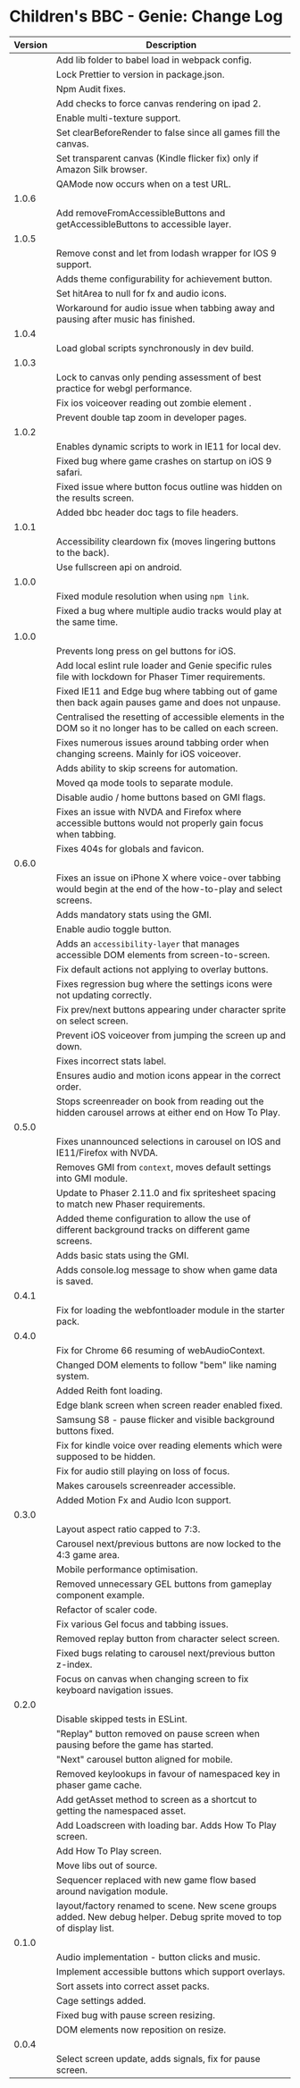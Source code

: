 # Children's BBC - Genie: Change Log

| Version | Description |
|---------|-------------|
| | Add lib folder to babel load in webpack config. |
| | Lock Prettier to version in package.json. |
| | Npm Audit fixes. |
| | Add checks to force canvas rendering on ipad 2. |
| | Enable multi-texture support. |
| | Set clearBeforeRender to false since all games fill the canvas. |
| | Set transparent canvas (Kindle flicker fix) only if Amazon Silk browser. |
| | QAMode now occurs when on a test URL. |
| 1.0.6 | |
| | Add removeFromAccessibleButtons and getAccessibleButtons to accessible layer. |
| 1.0.5 | |
| | Remove const and let from lodash wrapper for IOS 9 support. |
| | Adds theme configurability for achievement button. |
| | Set hitArea to null for fx and audio icons. |
| | Workaround for audio issue when tabbing away and pausing after music has finished. |
| 1.0.4 | |
| | Load global scripts synchronously in dev build. |
| 1.0.3 | |
| | Lock to canvas only pending assessment of best practice for webgl performance. |
| | Fix ios voiceover reading out zombie element . |
| | Prevent double tap zoom in developer pages. |
| 1.0.2 | |
| | Enables dynamic scripts to work in IE11 for local dev. |
| | Fixed bug where game crashes on startup on iOS 9 safari. |
| | Fixed issue where button focus outline was hidden on the results screen. |
| | Added bbc header doc tags to file headers. | |
| 1.0.1 | |
| | Accessibility cleardown fix (moves lingering buttons to the back). |
| | Use fullscreen api on android. |
| 1.0.0| |
| | Fixed module resolution when using `npm link`. |
| | Fixed a bug where multiple audio tracks would play at the same time. |
| 1.0.0 | |
| | Prevents long press on gel buttons for iOS.  |
| | Add local eslint rule loader and Genie specific rules file with lockdown for Phaser Timer requirements. |
| | Fixed IE11 and Edge bug where tabbing out of game then back again pauses game and does not unpause. |
| | Centralised the resetting of accessible elements in the DOM so it no longer has to be called on each screen. |
| | Fixes numerous issues around tabbing order when changing screens. Mainly for iOS voiceover. |
| | Adds ability to skip screens for automation. |
| | Moved qa mode tools to separate module. |
| | Disable audio / home buttons based on GMI flags. |
| | Fixes an issue with NVDA and Firefox where accessible buttons would not properly gain focus when tabbing. |
| | Fixes 404s for globals and favicon. |
| 0.6.0 | |
| | Fixes an issue on iPhone X where voice-over tabbing would begin at the end of the how-to-play and select screens. |
| | Adds mandatory stats using the GMI. |
| | Enable audio toggle button. |
| | Adds an `accessibility-layer` that manages accessible DOM elements from screen-to-screen. |
| | Fix default actions not applying to overlay buttons. |
| | Fixes regression bug where the settings icons were not updating correctly. |
| | Fix prev/next buttons appearing under character sprite on select screen. |
| | Prevent iOS voiceover from jumping the screen up and down. |
| | Fixes incorrect stats label. |
| | Ensures audio and motion icons appear in the correct order. |
| | Stops screenreader on book from reading out the hidden carousel arrows at either end on How To Play. |
| 0.5.0 | |
| | Fixes unannounced selections in carousel on IOS and IE11/Firefox with NVDA. |
| | Removes GMI from `context`, moves default settings into GMI module. |
| | Update to Phaser 2.11.0 and fix spritesheet spacing to match new Phaser requirements. |
| | Added theme configuration to allow the use of different background tracks on different game screens. |
| | Adds basic stats using the GMI. |
| | Adds console.log message to show when game data is saved. |
| 0.4.1 | |
| | Fix for loading the webfontloader module in the starter pack. |
| 0.4.0 | |
| | Fix for Chrome 66 resuming of webAudioContext. |
| | Changed DOM elements to follow "bem" like naming system. |
| | Added Reith font loading. |
| | Edge blank screen when screen reader enabled fixed. |
| | Samsung S8 - pause flicker and visible background buttons fixed. |
| | Fix for kindle voice over reading elements which were supposed to be hidden. |
| | Fix for audio still playing on loss of focus. |
| | Makes carousels screenreader accessible. |
| | Added Motion Fx and Audio Icon support. |
| 0.3.0 | |
| | Layout aspect ratio capped to 7:3. |
| | Carousel next/previous buttons are now locked to the 4:3 game area. |
| | Mobile performance optimisation. |
| | Removed unnecessary GEL buttons from gameplay component example. |
| | Refactor of scaler code. |
| | Fix various Gel focus and tabbing issues. |
| | Removed replay button from character select screen. |
| | Fixed bugs relating to carousel next/previous button z-index. |
| | Focus on canvas when changing screen to fix keyboard navigation issues. |
| 0.2.0 | |
| | Disable skipped tests in ESLint. |
| | "Replay" button removed on pause screen when pausing before the game has started. |
| | "Next" carousel button aligned for mobile. |
| | Removed keylookups in favour of namespaced key in phaser game cache. |
| | Add getAsset method to screen as a shortcut to getting the namespaced asset.|
| | Add Loadscreen with loading bar. Adds How To Play screen. |
| | Add How To Play screen. |
| | Move libs out of source. |
| | Sequencer replaced with new game flow based around navigation module. |
| | layout/factory renamed to scene. New scene groups added. New debug helper. Debug sprite moved to top of display list. |
| 0.1.0 | |
| | Audio implementation - button clicks and music. |
| | Implement accessible buttons which support overlays. |
| | Sort assets into correct asset packs. |
| | Cage settings added. |
| | Fixed bug with pause screen resizing. |
| | DOM elements now reposition on resize.  |
| 0.0.4 | |
| | Select screen update, adds signals, fix for pause screen. |
